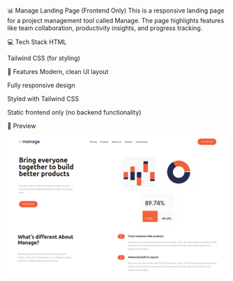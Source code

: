 📊 Manage Landing Page (Frontend Only)
This is a responsive landing page for a project management tool called Manage. The page highlights features like team collaboration, productivity insights, and progress tracking.

💻 Tech Stack
HTML

Tailwind CSS (for styling)

🎯 Features
Modern, clean UI layout

Fully responsive design

Styled with Tailwind CSS

Static frontend only (no backend functionality)

📸 Preview

![Manage Landing Page Screenshot](./img/preview_of_Project.png)

